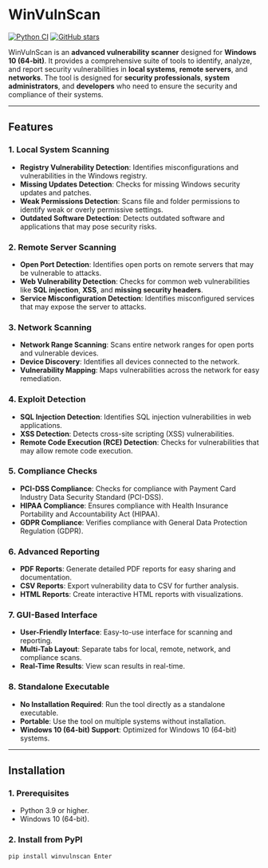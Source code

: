 # WinVulnScan

[![Python CI](https://github.com/yourusername/WinVulnScan/actions/workflows/python.yml/badge.svg)](https://github.com/yourusername/WinVulnScan/actions/workflows/python.yml)
[![GitHub stars](https://img.shields.io/github/stars/yourusername/WinVulnScan?style=social)](https://github.com/yourusername/WinVulnScan)

WinVulnScan is an **advanced vulnerability scanner** designed for **Windows 10 (64-bit)**. It provides a comprehensive suite of tools to identify, analyze, and report security vulnerabilities in **local systems**, **remote servers**, and **networks**. The tool is designed for **security professionals**, **system administrators**, and **developers** who need to ensure the security and compliance of their systems.

---

## **Features**

### **1. Local System Scanning**
- **Registry Vulnerability Detection**: Identifies misconfigurations and vulnerabilities in the Windows registry.
- **Missing Updates Detection**: Checks for missing Windows security updates and patches.
- **Weak Permissions Detection**: Scans file and folder permissions to identify weak or overly permissive settings.
- **Outdated Software Detection**: Detects outdated software and applications that may pose security risks.

### **2. Remote Server Scanning**
- **Open Port Detection**: Identifies open ports on remote servers that may be vulnerable to attacks.
- **Web Vulnerability Detection**: Checks for common web vulnerabilities like **SQL injection**, **XSS**, and **missing security headers**.
- **Service Misconfiguration Detection**: Identifies misconfigured services that may expose the server to attacks.

### **3. Network Scanning**
- **Network Range Scanning**: Scans entire network ranges for open ports and vulnerable devices.
- **Device Discovery**: Identifies all devices connected to the network.
- **Vulnerability Mapping**: Maps vulnerabilities across the network for easy remediation.

### **4. Exploit Detection**
- **SQL Injection Detection**: Identifies SQL injection vulnerabilities in web applications.
- **XSS Detection**: Detects cross-site scripting (XSS) vulnerabilities.
- **Remote Code Execution (RCE) Detection**: Checks for vulnerabilities that may allow remote code execution.

### **5. Compliance Checks**
- **PCI-DSS Compliance**: Checks for compliance with Payment Card Industry Data Security Standard (PCI-DSS).
- **HIPAA Compliance**: Ensures compliance with Health Insurance Portability and Accountability Act (HIPAA).
- **GDPR Compliance**: Verifies compliance with General Data Protection Regulation (GDPR).

### **6. Advanced Reporting**
- **PDF Reports**: Generate detailed PDF reports for easy sharing and documentation.
- **CSV Reports**: Export vulnerability data to CSV for further analysis.
- **HTML Reports**: Create interactive HTML reports with visualizations.

### **7. GUI-Based Interface**
- **User-Friendly Interface**: Easy-to-use interface for scanning and reporting.
- **Multi-Tab Layout**: Separate tabs for local, remote, network, and compliance scans.
- **Real-Time Results**: View scan results in real-time.

### **8. Standalone Executable**
- **No Installation Required**: Run the tool directly as a standalone executable.
- **Portable**: Use the tool on multiple systems without installation.
- **Windows 10 (64-bit) Support**: Optimized for Windows 10 (64-bit) systems.

---

## **Installation**

### **1. Prerequisites**
- Python 3.9 or higher.
- Windows 10 (64-bit).

### **2. Install from PyPI**
```bash
pip install winvulnscan￼Enter
